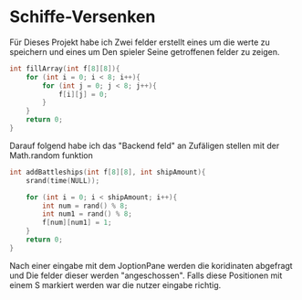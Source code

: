 # Schiffe-Versenken
Für Dieses Projekt habe ich Zwei felder erstellt eines um die werte zu speichern und eines um Den spieler Seine getroffenen felder zu zeigen.
```C
int fillArray(int f[8][8]){
    for (int i = 0; i < 8; i++){
        for (int j = 0; j < 8; j++){
            f[i][j] = 0;
        }
    }
    return 0;
}
```
Darauf folgend habe ich das "Backend feld" an Zufäligen stellen mit der Math.random funktion
```C
int addBattleships(int f[8][8], int shipAmount){
    srand(time(NULL));

    for (int i = 0; i < shipAmount; i++){
        int num = rand() % 8;
        int num1 = rand() % 8;
        f[num][num1] = 1;
    }
    return 0;
}
```
Nach einer eingabe mit dem JoptionPane werden die koridinaten abgefragt und Die felder dieser werden "angeschossen".
Falls diese Positionen mit einem S markiert werden war die nutzer eingabe richtig.

